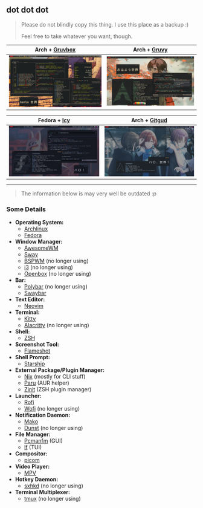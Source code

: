 ## dot dot dot

> Please do not blindly copy this thing. I use this place as a backup :)
>
> Feel free to take whatever you want, though.

[gruvy-link]: https://github.com/elianiva/gruvy.nvim
[icy-link]: https://github.com/elianiva/icy.nvim
[gitgud-link]: https://github.com/elianiva/gitgud.nvim
[gruvbox-link]: https://github.com/gruvbox-community/gruvbox

Arch + [Gruvbox][gruvy-link]  |  Arch + [Gruvy][gruvy-link]
:----------------------------:|:------------------------------:
![](./preview-old.png)        | ![](./preview-arch.png)


Fedora + [Icy][icy-link]    | Arch + [Gitgud][gitgud-link]
:--------------------------:|:------------------------------------:
 ![](./preview-fedora.png)  |  ![](./preview-arch-new.png)

[arch-link]: https://archlinux.org/
[fedora-link]: https://getfedora.org/
[awesome-link]: https://github.com/awesomewm/awesome
[i3-link]: https://github.com/i3/i3
[bspwm-link]: https://github.com/baskerville/bspwm
[openbox-link]: https://github.com/danakj/openbox
[neovim-link]: https://github.com/neovim/neovim
[alacritty-link]: https://github.com/alacritty/alacritty
[zsh-link]: http://www.zsh.org/
[zinit-link]: https://github.com/zdharma/zinit
[starship-link]: https://starship.rs/
[dunst-link]: https://github.com/dunst-project/dunst
[mako-link]: https://github.com/emersion/mako
[pcmanfm-link]: https://github.com/lxde/pcmanfm
[lf-link]: https://github.com/gokcehan/lf
[picom-link]: https://github.com/yshui/picom
[polybar-link]: https://github.com/polybar/polybar
[rofi-link]: https://github.com/davatorium/rofi
[nix-link]: https://nixos.org/
[paru-link]: https://github.com/Morganamilo/paru
[zinit-link]: https://github.com/zdharma/zinit
[sxhkd-link]: https://github.com/baskerville/sxhkd
[tmux-link]: https://github.com/tmux/tmux
[sway-link]: https://github.com/swaywm/sway
[swaybar-link]: https://github.com/Alexays/Waybar
[kitty-link]: https://github.com/kovidgoyal/kitty
[wofi-link]: https://github.com/mikn/wofi
[mpv-link]: https://mpv.io/
[flameshot-link]: https://github.com/flameshot-org/flameshot

---

> The information below is may very well be outdated :p

### Some Details
- **Operating System:**
  - [Archlinux][arch-link]
  - [Fedora][fedora-link]
- **Window Manager:**
  - [AwesomeWM][awesome-link]
  - [Sway][sway-link]
  - [BSPWM][bspwm-link] (no longer using)
  - [i3][i3-link] (no longer using)
  - [Openbox][openbox-link] (no longer using)
- **Bar:**
  - [Polybar][polybar-link] (no longer using)
  - [Swaybar][swaybar-link]
- **Text Editor:**
  - [Neovim][neovim-link]
- **Terminal:**
  - [Kitty][kitty-link]
  - [Alacritty][alacritty-link] (no longer using)
- **Shell:**
  - [ZSH][zsh-link]
- **Screenshot Tool:**
  - [Flameshot][flameshot-link]
- **Shell Prompt:**
  - [Starship][starship-link]
- **External Package/Plugin Manager:**
  - [Nix][nix-link] (mostly for CLI stuff)
  - [Paru][paru-link] (AUR helper)
  - [Zinit][zinit-link] (ZSH plugin manager)
- **Launcher:**
  - [Rofi][rofi-link]
  - [Wofi][wofi-link] (no longer using)
- **Notification Daemon:**
  - [Mako][mako-link]
  - [Dunst][dunst-link] (no longer using)
- **File Manager:**
  - [Pcmanfm][pcmanfm-link] (GUI)
  - [lf][lf-link] (TUI)
- **Compositor:**
  - [picom][picom-link]
- **Video Player:**
  - [MPV][mpv-link]
- **Hotkey Daemon:**
  - [sxhkd][sxhkd-link] (no longer using)
- **Terminal Multiplexer:**
  - [tmux][tmux-link] (no longer using)
